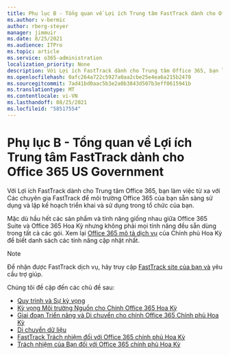 ```yaml
---
title: Phụ lục B - Tổng quan về Lợi ích Trung tâm FastTrack dành cho Office 365 US Government
ms.author: v-bermic
author: rberg-steyer
manager: jimmuir
ms.date: 8/25/2021
ms.audience: ITPro
ms.topic: article
ms.service: o365-administration
localization_priority: None
description: Với Lợi ích FastTrack dành cho Trung tâm Office 365, bạn làm việc từ xa với Các chuyên gia FastTrack để môi trường Office 365 của bạn sẵn sàng sử dụng và lập kế hoạch triển khai và sử dụng trong tổ chức của bạn.
ms.openlocfilehash: 0afc264a722c5927a0aa2cbe25e4ea6a215b2470
ms.sourcegitcommit: 7ad41bd0aac5b3e2a0b3843d507b3eff0615941b
ms.translationtype: MT
ms.contentlocale: vi-VN
ms.lasthandoff: 08/25/2021
ms.locfileid: "58517554"
---
```

# <a name="appendix-b---fasttrack-center-benefit-overview-for-office-365-us-government"></a>Phụ lục B - Tổng quan về Lợi ích Trung tâm FastTrack dành cho Office 365 US Government

Với Lợi ích FastTrack dành cho Trung tâm Office 365, bạn làm việc từ xa với Các chuyên gia FastTrack để môi trường Office 365 của bạn sẵn sàng sử dụng và lập kế hoạch triển khai và sử dụng trong tổ chức của bạn. 
  
Mặc dù hầu hết các sản phẩm và tính năng giống nhau giữa Office 365 Suite và Office 365 Hoa Kỳ nhưng không phải mọi tính năng đều sẵn dùng trong tất cả các gói. Xem lại [Office 365 mô tả dịch vụ](https://aka.ms/aboutgovcloud) của Chính phủ Hoa Kỳ để biết danh sách các tính năng cập nhật nhất.

> [!NOTE]
> Để nhận được FastTrack dịch vụ, hãy truy cập [FastTrack site của bạn và](https://go.microsoft.com/fwlink/?linkid=780698) yêu cầu trợ giúp.  

Chúng tôi đề cập đến các chủ đề sau:
- [Quy trình và Sự kỳ vọng](process-and-expectations.md) 
- [Kỳ vọng Môi trường Nguồn cho Chính Office 365 Hoa Kỳ](US-Gov-appendix-source-environment-expectations.md)   
- [Giai đoạn Triển năng và Di chuyển cho chính Office 365 Chính phủ Hoa Kỳ](US-Gov-appendix-onboarding-and-migration.md)
- [Di chuyển dữ liệu](data-migration.md)    
- [FastTrack Trách nhiệm đối với Office 365 chính phủ Hoa Kỳ](US-Gov-appendix-fasttrack-responsibilities.md)   
- [Trách nhiệm của Bạn đối với Office 365 chính phủ Hoa Kỳ](US-Gov-appendix-your-responsibilities.md)    

